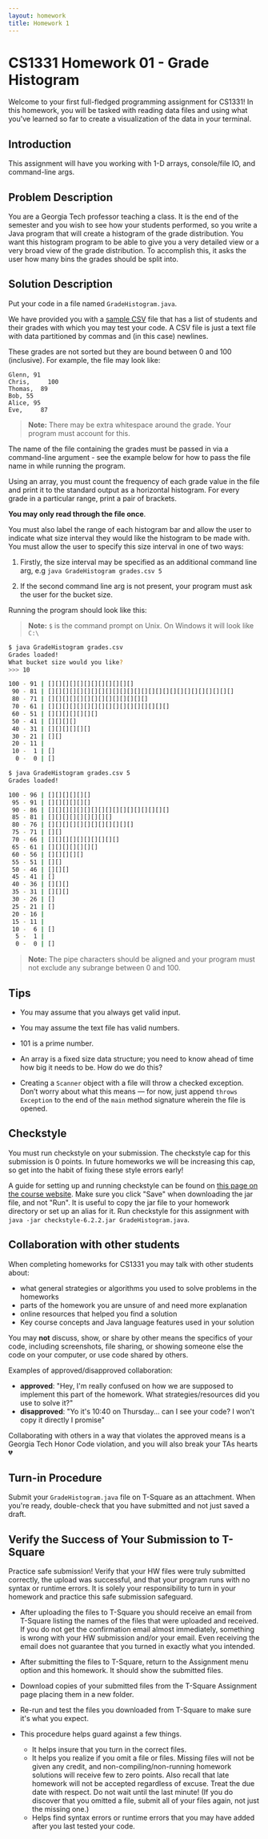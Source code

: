 ```yaml
---
layout: homework
title: Homework 1
---
```


# CS1331 Homework 01 - Grade Histogram

Welcome to your first full-fledged programming assignment for CS1331! In this homework, you will be tasked with reading data files and using what you've learned so far to create a visualization of the data in your terminal.

## Introduction

This assignment will have you working with 1-D arrays, console/file IO,
and command-line args.

## Problem Description

You are a Georgia Tech professor teaching a class. It is the end of the
semester and you wish to see how your students performed, so you write a
Java program that will create a histogram of the grade distribution. You
want this histogram program to be able to give you a very detailed view
or a very broad view of the grade distribution. To accomplish this, it
asks the user how many bins the grades should be split into.

## Solution Description

Put your code in a file named `GradeHistogram.java`.

We have provided you with a [sample CSV](grades.csv) file that has a list of students
and their grades with which you may test your code. A CSV file is just a
text file with data partitioned by commas and (in this case) newlines.

These grades are not sorted but they are bound between 0 and 100
(inclusive). For example, the file may look like:

    Glenn, 91
    Chris,     100
    Thomas,  89
    Bob, 55
    Alice, 95
    Eve,     87

> **Note:** There may be extra whitespace around the grade. Your program must account for this.

The name of the file containing the grades must be passed in via a
command-line argument - see the example below for how to pass the file
name in while running the program.

Using an array, you must count the frequency of each grade value in the
file and print it to the standard output as a horizontal histogram. For
every grade in a particular range, print a pair of brackets.

**You may only read through the file once**.

You must also label the range of each histogram bar and allow the user
to indicate what size interval they would like the histogram to be made
with. You must allow the user to specify this size interval in one of
two ways:

1.  Firstly, the size interval may be specified as an additional command
    line arg, e.g `java GradeHistogram grades.csv 5`

2.  If the second command line arg is not present, your program must ask
    the user for the bucket size.

Running the program should look like this:

> **Note:** `$` is the command prompt on Unix. On Windows it
> will look like `C:\`

``` {.bash language="bash"}
$ java GradeHistogram grades.csv
Grades loaded!
What bucket size would you like?
>>> 10

100 - 91 | [][][][][][][][][][][][]
 90 - 81 | [][][][][][][][][][][][][][][][][][][][][][][][][][]
 80 - 71 | [][][][][][][][][][][][][][]
 70 - 61 | [][][][][][][][][][][][][][][][][]
 60 - 51 | [][][][][][][]
 50 - 41 | [][][][]
 40 - 31 | [][][][][][]
 30 - 21 | [][]
 20 - 11 | 
 10 -  1 | []
  0 -  0 | []

$ java GradeHistogram grades.csv 5
Grades loaded!

100 - 96 | [][][][][][]
 95 - 91 | [][][][][][]
 90 - 86 | [][][][][][][][][][][][][][][][][]
 85 - 81 | [][][][][][][][][]
 80 - 76 | [][][][][][][][][][][][]
 75 - 71 | [][]
 70 - 66 | [][][][][][][][][][]
 65 - 61 | [][][][][][][]
 60 - 56 | [][][][][]
 55 - 51 | [][]
 50 - 46 | [][][]
 45 - 41 | []
 40 - 36 | [][][]
 35 - 31 | [][][]
 30 - 26 | []
 25 - 21 | []
 20 - 16 | 
 15 - 11 | 
 10 -  6 | []
  5 -  1 | 
  0 -  0 | []
```

> **Note:** The pipe characters should be aligned and your program must
> not exclude any subrange between 0 and 100.

## Tips

-   You may assume that you always get valid input.

-   You may assume the text file has valid numbers.

-   101 is a prime number.

-   An array is a fixed size data structure; you need to know ahead of
    time how big it needs to be. How do we do this?

-   Creating a `Scanner` object with a file will throw a
    checked exception. Don’t worry about what this means — for now, just
    append `throws Exception` to the end of the
    `main` method signature wherein the file is opened.

## Checkstyle
You must run checkstyle on your submission. The checkstyle cap for this submission is 0 points. In future homeworks we will be increasing this cap, so get into the habit of fixing these style errors early!

A guide for setting up and running checkstyle can be found on [this page on the course website](http://cs1331.gatech.edu/cs1331-style-guide.html). Make sure you click "Save" when downloading the jar file, and not "Run". It is useful to copy the jar file to your homework directory or set up an alias for it. Run checkstyle for this assignment with `java -jar checkstyle-6.2.2.jar GradeHistogram.java`.


## Collaboration with other students
When completing homeworks for CS1331 you may talk with other students about:

- what general strategies or algorithms you used to solve problems in the homeworks
- parts of the homework you are unsure of and need more explanation
- online resources that helped you find a solution
- Key course concepts and Java language features used in your solution

You may **not** discuss, show, or share by other means the specifics of your code, including screenshots, file sharing, or showing someone else the code on your computer, or use code shared by others.

Examples of approved/disapproved collaboration:

- **approved**: "Hey, I'm really confused on how we are supposed to implement this part of the homework. What strategies/resources did you use to solve it?"
- **disapproved**: "Yo it's 10:40 on Thursday... can I see your code? I won't copy it directly I promise"

Collaborating with others in a way that violates the approved means is a Georgia Tech Honor Code violation, and you will also break your TAs hearts :broken_heart:

## Turn-in Procedure

Submit your `GradeHistogram.java` file on T-Square as an attachment.  When you're ready, double-check that you have submitted and not just saved a draft.

## Verify the Success of Your Submission to T-Square

Practice safe submission! Verify that your HW files were truly submitted correctly, the upload was successful, and that your program runs with no syntax or runtime errors. It is solely your responsibility to turn in your homework and practice this safe submission safeguard.

- After uploading the files to T-Square you should receive an email from T-Square listing the names of the files that were uploaded and received. If you do not get the confirmation email almost immediately, something is wrong with your HW submission and/or your email. Even receiving the email does not guarantee that you turned in exactly what you intended.
- After submitting the files to T-Square, return to the Assignment menu option and this homework. It should show the submitted files.
- Download copies of your submitted files from the T-Square Assignment page placing them in a new folder.
- Re-run and test the files you downloaded from T-Square to make sure it's what you expect.
- This procedure helps guard against a few things.

    - It helps insure that you turn in the correct files.
    - It helps you realize if you omit a file or files. Missing files will not be given any credit, and non-compiling/non-running homework solutions will receive few to zero points. Also recall that late homework will not be accepted regardless of excuse. Treat the due date with respect.  Do not wait until the last minute!
(If you do discover that you omitted a file, submit all of your files again, not just the missing one.)
    - Helps find syntax errors or runtime errors that you may have added after you last tested your code.




